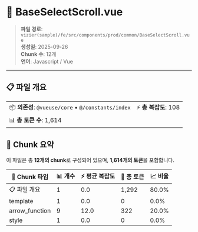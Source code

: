 # 📄 BaseSelectScroll.vue

> **파일 경로**: `vizier(sample)/fe/src/components/prod/common/BaseSelectScroll.vue`  
> **생성일**: 2025-09-26  
> **Chunk 수**: 12개  
> **언어**: Javascript / Vue
---





## 📋 파일 개요

| | |
|--|--|
| 📦 **의존성**: `@vueuse/core` • `@/constants/index` | ⚡ **총 복잡도**: 108 |
| 📊 **총 토큰 수**: 1,614 |  |






## 🧩 Chunk 요약

이 파일은 총 **12개의 chunk**로 구성되어 있으며, **1,614개의 토큰**을 포함합니다.

| 🧩 Chunk 타입 | 📊 개수 | ⚡ 평균 복잡도 | 📝 총 토큰 | 📈 비율 |
|---------------|--------|-------------|----------|--------|
| 📋 파일 개요 | 1 | 0.0 | 1,292 | 80.0% |
| template | 1 | 0.0 | 0 | 0.0% |
| arrow_function | 9 | 12.0 | 322 | 20.0% |
| style | 1 | 0.0 | 0 | 0.0% |

